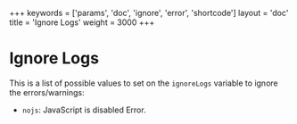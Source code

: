 +++
keywords = ['params', 'doc', 'ignore', 'error', 'shortcode']
layout = 'doc'
title = 'Ignore Logs'
weight = 3000
+++
# Ignore Logs
This is a list of possible values to set on the `ignoreLogs` variable to ignore the errors/warnings:
- `nojs`: JavaScript is disabled Error.